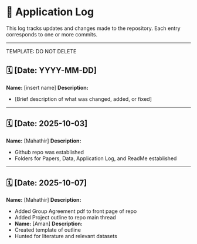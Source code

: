 # 📓 Application Log

This log tracks updates and changes made to the repository. Each entry corresponds to one or more commits.

---
TEMPLATE: DO NOT DELETE
## 🗓️ [Date: YYYY-MM-DD]
**Name:** [insert name] 
**Description:**  
- [Brief description of what was changed, added, or fixed]
  
---
## 🗓️ [Date: 2025-10-03]
**Name:** [Mahathir] 
**Description:**  
- Github repo was established
- Folders for Papers, Data, Application Log, and ReadMe established
  
---

## 🗓️ [Date: 2025-10-07]
**Name:** [Mahathir] 
**Description:**  
- Added Group Agreement pdf to front page of repo
- Added Project outline to repo main thread
- **Name:** [Aman] 
**Description:**  
- Created template of outline
- Hunted for literature and relevant datasets
